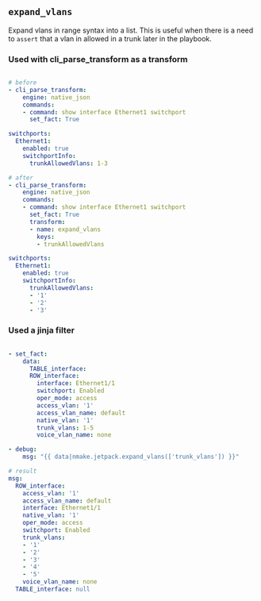 
## `expand_vlans`

Expand vlans in range syntax into a list. This is useful when there is a need to `assert` that a vlan in allowed in a trunk later in the playbook.

### Used with cli_parse_transform as a transform

```yaml

# before
- cli_parse_transform:
    engine: native_json
    commands:
    - command: show interface Ethernet1 switchport
      set_fact: True

switchports:
  Ethernet1:
    enabled: true
    switchportInfo:
      trunkAllowedVlans: 1-3

# after
- cli_parse_transform:
    engine: native_json
    commands:
    - command: show interface Ethernet1 switchport
      set_fact: True
      transform:
      - name: expand_vlans
        keys:
        - trunkAllowedVlans

switchports:
  Ethernet1:
    enabled: true
    switchportInfo:
      trunkAllowedVlans:
      - '1'
      - '2'
      - '3'
```

### Used a jinja filter

```yaml

- set_fact:
    data:
      TABLE_interface:
      ROW_interface:
        interface: Ethernet1/1
        switchport: Enabled
        oper_mode: access
        access_vlan: '1'
        access_vlan_name: default
        native_vlan: '1'
        trunk_vlans: 1-5
        voice_vlan_name: none

- debug:
    msg: "{{ data|nmake.jetpack.expand_vlans(['trunk_vlans']) }}"

# result
msg:
  ROW_interface:
    access_vlan: '1'
    access_vlan_name: default
    interface: Ethernet1/1
    native_vlan: '1'
    oper_mode: access
    switchport: Enabled
    trunk_vlans:
    - '1'
    - '2'
    - '3'
    - '4'
    - '5'
    voice_vlan_name: none
  TABLE_interface: null

```
